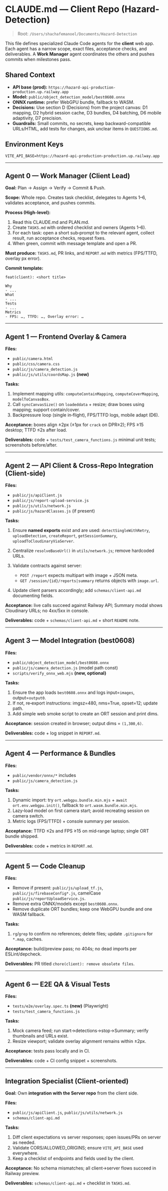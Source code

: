 # CLAUDE.md — Client Repo (Hazard-Detection)

> Root: `/Users/shachafemanoel/Documents/Hazard-Detection`

This file defines specialized Claude Code agents for the **client** web app. Each agent has a narrow scope, exact files, acceptance checks, and deliverables. A **Work Manager** agent coordinates the others and pushes commits when milestones pass.

## Shared Context

* **API base (prod):** `https://hazard-api-production-production.up.railway.app`
* **Model:** `public/object_detection_model/best0608.onnx`
* **ONNX runtime:** prefer WebGPU bundle, fallback to WASM.
* **Decisions:** Use section D (Decisions) from the project canvas: D1 mapping, D2 hybrid session cache, D3 bundles, D4 batching, D6 mobile adaptivity, D7 precision.
* **Guardrails:** Small commits, no secrets, keep backward-compatible URLs/HTML, add tests for changes, ask unclear items in `QUESTIONS.md`.

## Environment Keys

```
VITE_API_BASE=https://hazard-api-production-production.up.railway.app
```

---

## Agent 0 — Work Manager (Client Lead)

**Goal:** Plan → Assign → Verify → Commit & Push.

**Scope:** Whole repo. Creates task checklist, delegates to Agents 1–6, validates acceptance, and pushes commits.

**Process (High-level):**

1. Read this CLAUDE.md and PLAN.md.
2. Create `TASKS.md` with ordered checklist and owners (Agents 1–6).
3. For each task: open a short sub‑prompt to the relevant agent, collect result, run acceptance checks, request fixes.
4. When green, commit with message template and open a PR.

**Must produce:** `TASKS.md`, PR links, and `REPORT.md` with metrics (FPS/TTFD, overlay px error).

**Commit template:**

```
feat(client): <short title>

Why
- ...
What
- ...
Tests
- ...
Metrics
- FPS: …, TTFD: …, Overlay error: …
```

---

## Agent 1 — Frontend Overlay & Camera

**Files:**

* `public/camera.html`
* `public/css/camera.css`
* `public/js/camera_detection.js`
* `public/js/utils/coordsMap.js` **(new)**

**Tasks:**

1. Implement mapping utils: `computeContainMapping`, `computeCoverMapping`, `modelToCanvasBox`.
2. Call `syncCanvasSize()` on `loadeddata` + resize; draw boxes using mapping; support contain/cover.
3. Backpressure loop (single in‑flight), FPS/TTFD logs, mobile adapt (D6).

**Acceptance:** boxes align ±2px (±1px for `crack` on DPR≥2); FPS ≥15 desktop; TTFD ≤2s after load.

**Deliverables:** code + `tests/test_camera_functions.js` minimal unit tests; screenshots before/after.

---

## Agent 2 — API Client & Cross‑Repo Integration (Client‑side)

**Files:**

* `public/js/apiClient.js`
* `public/js/report-upload-service.js`
* `public/js/utils/network.js`
* `public/js/hazardClasses.js` (if present)

**Tasks:**

1. Ensure **named exports** exist and are used: `detectSingleWithRetry`, `uploadDetection`, `createReport`, `getSessionSummary`, `uploadToCloudinaryViaServer`.
2. Centralize `resolveBaseUrl()` in `utils/network.js`; remove hardcoded URLs.
3. Validate contracts against server:

   * `POST /report` expects multipart with image + JSON meta.
   * `GET /session/{id}/reports|summary` returns objects with `image.url`.
4. Update client parsers accordingly; add `schemas/client-api.md` documenting fields.

**Acceptance:** live calls succeed against Railway API; Summary modal shows Cloudinary URLs; no 4xx/5xx in console.

**Deliverables:** code + `schemas/client-api.md` + short `README` note.

---

## Agent 3 — Model Integration (best0608)

**Files:**

* `public/object_detection_model/best0608.onnx`
* `public/js/camera_detection.js` (model path const)
* `scripts/verify_onnx_web.mjs` **(new, optional)**

**Tasks:**

1. Ensure the app loads `best0608.onnx` and logs input=`images`, output=`output0`.
2. If not, re‑export instructions: imgsz=480, nms=True, opset=12; update path.
3. Add simple web smoke script to create an ORT session and print dims.

**Acceptance:** session created in browser; output dims = `(1,300,6)`.

**Deliverables:** code + log snippet in `REPORT.md`.

---

## Agent 4 — Performance & Bundles

**Files:**

* `public/vendor/onnx/*` includes
* `public/js/camera_detection.js`

**Tasks:**

1. Dynamic import: try `ort.webgpu.bundle.min.mjs` + `await ort.env.webgpu.init()`, fallback to `ort.wasm.bundle.min.mjs`.
2. Lazy‑load model on first camera start; avoid recreating session on camera switch.
3. Metric logs (FPS/TTFD) + console summary per session.

**Acceptance:** TTFD ≤2s and FPS ≥15 on mid‑range laptop; single ORT bundle shipped.

**Deliverables:** code + metrics in `REPORT.md`.

---

## Agent 5 — Code Cleanup

**Files:**

* Remove if present: `public/js/upload_tf.js`, `public/js/firebaseConfig*.js`, camelCase `public/js/reportUploadService.js`.
* Remove extra ONNX/models except `best0608.onnx`.
* Remove duplicate ORT bundles; keep one WebGPU bundle and one WASM fallback.

**Tasks:**

1. `rg`/`grep` to confirm no references; delete files; update `.gitignore` for `*.map`, caches.

**Acceptance:** build/preview pass; no 404s; no dead imports per ESLint/depcheck.

**Deliverables:** PR titled `chore(client): remove obsolete files`.

---

## Agent 6 — E2E QA & Visual Tests

**Files:**

* `tests/e2e/overlay.spec.ts` **(new)** (Playwright)
* `tests/test_camera_functions.js`

**Tasks:**

1. Mock camera feed; run start→detections→stop→Summary; verify thumbnails and URLs exist.
2. Resize viewport; validate overlay alignment remains within ±2px.

**Acceptance:** tests pass locally and in CI.

**Deliverables:** code + CI config snippet + screenshots.

---

## Integration Specialist (Client‑oriented)

**Goal:** Own **integration with the Server repo** from the client side.

**Files:**

* `public/js/apiClient.js`, `public/js/utils/network.js`
* `schemas/client-api.md`

**Tasks:**

1. Diff client expectations vs server responses; open issues/PRs on server as needed.
2. Validate CORS/ALLOWED\_ORIGINS; ensure `VITE_API_BASE` used everywhere.
3. Keep a checklist of endpoints and fields used by the client.

**Acceptance:** No schema mismatches; all client→server flows succeed in Railway preview.

**Deliverables:** `schemas/client-api.md` + checklist in `TASKS.md`.
